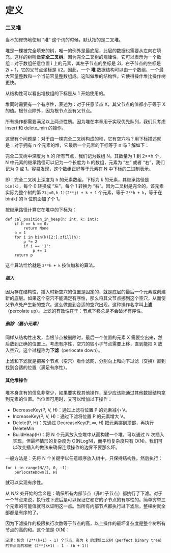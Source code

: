 # 定义

### 二叉堆

当不加修饰地使用 “堆” 这个词的时候，默认指的是二叉堆。

堆是一棵被完全填充的树，唯一的例外是最底层，此层的数据也需要从左向右填充。这样的树叫做**完全二叉树**。因为完全二叉树的规律性，它可以表示为一个数组：对于数组任意位置 i 上的元素，其左子节点的坐标是 2i，右子节点的坐标是 2i + 1，它的父节点坐标是 i/2。因此，一个 **堆** 数据结构可以由一个数组、一个最大容量整数和一个当前容量整数组成。这叫做堆的结构性。它使得操作堆比操作树更快。

从结构性可以看出堆数组的下标是从 1 开始使用的。

堆同时需要有一个有序性，表述为：对于任意节点 X，其父节点的值都小于等于 X 的值。根节点除外，因为根节点没有父节点。

所有操作都需要满足以上两点性质。因为堆在本章用于实现优先队列，我们只考虑 insert 和 delete_min 的操作。

这里有个问题是：对于由一棵完全二叉树构成的堆，它有空穴吗？用下标描述就是：对于拥有 n 个元素的堆，它最后一个元素的下标等于 n 吗？解如下：

完全二叉树中深度为 h 的 所有节点，我们记为数组 N。其数量为 1 到 2**h 个，N 中元素的继承路径可以记为一个长度为 h 的数组，元素为 “左” 或者 “右”，我们记为 0 或 1。容易发现，这个数组正好等于元素在 N 中下标的二进制表示。

即：完全二叉树上深度为 h 的元素数组，下标为 k 的元素，其继承路径是 `bin(k)`，每个 0 转换成 “左”，每个 1 转换为 “右”。因为二叉树是完全的，该元素实际为整个树的第 `Σ(j=0,h-1)(2**j) + k + 1` 个元素，等于 `2**h + k`，等于在 bin(k) 的 h 位前面加了个 1。

按继承路径计算它在堆中的下标为：

    def cal_position_in_heap(h: int, k: int):
        if h == k == 0:
            return None
        p = 1
        for i in bin(k)[2:].zfill(h):
            p *= 2
            if i == '1':
                p += 1
        return p

这个算法恰恰就是 `2**h + k` 按位加和的算法。

##### 插入

因为存在结构性，插入时新空穴的位置是固定的，就是底层的最后一个元素或创建新的底层。如果这个空穴不能满足有序性，那么将其父节点挪到这个空穴，从而使父节点处产生新的空穴。这么做直到合适的空穴出现。这种操作名字叫**上滤**（percolate up）。上滤的有效性在于：节点下移总是不会破坏有序性。

##### 删除（最小元素）

同样从结构性出发，当根节点被删除时，最后一个位置的元素 X 需要空出来，然后放到正确的位置上。考虑有序性，空穴的较小子节点需要上移，直到能把 X 放入空穴。这个过程称为**下滤**（perlocate down）。

上滤和下滤就是把某个节点（空穴）看作滤网，分别向上和向下过滤（交换）直到找到合适的位置（满足有序性）。

#### 其他堆操作

堆本身含有的信息非常少，如果要实现其他操作，至少应该能通过其他数据结构拿到元素的位置。当位置可用时，又可以增加以下操作：

- DecreaseKey(P, V, H)：通过上滤将位置 P 的元素减小 V。
- IncreaseKey(P, V, H)：通过下滤将位置 P 的元素增大 V。
- Delete(P, H)：先通过 DecreaseKey(P, ∞, H) 把元素挪到顶部，再执行 DeleteMin
- BuildHeap(H)：将 N 个元素放入空堆中从而构建一个堆。可以通过 N 次插入实现，但最坏情形的复杂度为 O(NLogN)，而平均复杂度只有 O(N)。我们可以改变插入的做法来确保连续操作的边界不要那么坏。

一般方法是：先将 N 个关键字以任意顺序放入树中，只保持结构性。然后执行：

    for i in range(N//2, 0, -1):
        perlocateDown(i, H)

就可以实现有序性。

从 N/2 处开始的含义是：确保所有内部节点（非叶子节点）都执行了下滤。对于一个节点来说，执行过下滤后是可以保证它和它的子节点的有序性的。简单穷举三个元素的可能值就可以证明这一点。当所有内部节点都执行过下滤后，整棵树就全部都是有序的了。

因为下滤操作的极限执行次数等于节点的高，以上操作的最坏复杂度是整个树所有节点的高的和。这个值是 O(N)：

    定理：包含 (2**(k+1) - 1) 个节点，高为 k 的理想二叉树（perfect binary tree）的节点高的和是 (2**(k+1) - 1 - (b + 1))



